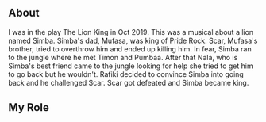 ## About
I was in the play The Lion King in Oct 2019. This was a musical about a lion named Simba. Simba's dad, Mufasa, was king of Pride Rock. Scar, Mufasa's brother, tried to overthrow him and ended up killing him. In fear, Simba ran to the jungle where he met Timon and Pumbaa. After that Nala, who is Simba's best friend came to the jungle looking for help she tried to get him to go back but he wouldn't. Rafiki decided to convince Simba into going back and he challenged Scar. Scar got defeated and Simba became king.

## My Role
